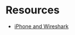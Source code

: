 # Resources

* [iPhone and Wireshark](http://stackoverflow.com/questions/1598407/iphone-and-wireshark)